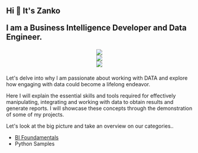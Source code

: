 
<h2 align="left "> 
  Hi 👋 It's Zanko
  
  I am a Business Intelligence Developer and Data Engineer.

  <p align="center">
    <a href="https://skillicons.dev">
      <img src="https://skillicons.dev/icons?i=visualstudio,vscode" />
    </a>
    <br>
    <a href="https://skillicons.dev">
      <img src="https://skillicons.dev/icons?i=azure,postgres,docker" />
    </a>
    <br>
    <a href="https://skillicons.dev">
      <img src="https://skillicons.dev/icons?i=github,py,cs,cpp" />
    </a>
  </p>
</h2>


  Let's delve into why I am passionate about working with DATA and explore how engaging with data could become a lifelong endeavor.

  Here I will explain the essential skills and tools required for effectively manipulating, integrating and working with data to obtain results and generate reports. I will showcase these concepts through the demonstration of some of my projects.


  Let's look at the big picture and take an overview on our categories..
- [BI Foundamentals](../../../BI-Foundamentals/)
- Python Samples




<!--
**ZankoMohammadzadeh/ZankoMohammadzadeh** is a ✨ _special_ ✨ repository because its `README.md` (this file) appears on your GitHub profile.

Here are some ideas to get you started:

- 🔭 I’m currently working on ...
- 🌱 I’m currently learning ...
- 👯 I’m looking to collaborate on ...
- 🤔 I’m looking for help with ...
- 💬 Ask me about ...
- 📫 How to reach me: ...
- 😄 Pronouns: ...
- ⚡ Fun fact: ...
-->
